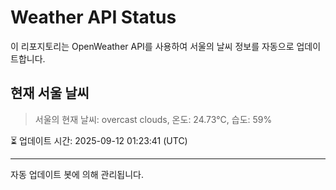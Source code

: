 
# Weather API Status

이 리포지토리는 OpenWeather API를 사용하여 서울의 날씨 정보를 자동으로 업데이트합니다.

## 현재 서울 날씨
> 서울의 현재 날씨: overcast clouds, 온도: 24.73°C, 습도: 59%

⏳ 업데이트 시간: 2025-09-12 01:23:41 (UTC)

---
자동 업데이트 봇에 의해 관리됩니다.
